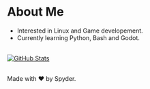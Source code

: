 # About Me
- Interested in Linux and Game developement.
- Currently learning Python, Bash and Godot.

<br/> [![GitHub Stats](https://github-readme-stats.vercel.app/api?username=Spyder-0&bg_color=1e1e2e&text_color=cdd6f4&icon_color=cba6f7&title_color=94e2d5)](https://github.com/anuraghazra/github-readme-stats)

<!---
[![Top Used Languages](https://github-readme-stats.vercel.app/api/top-langs/?username=Spyder-0&langs_count=9&bg_color=1e1e2e&text_color=cdd6f4&icon_color=cba6f7&title_color=94e2d5)](https://github.com/anuraghazra/github-readme-stats)
--->

<br/> Made with ♥ by Spyder.

<!---
SpyderGamer/SpyderGamer is a ✨ special ✨ repository because its `README.md` (this file) appears on your GitHub profile.
You can click the Preview link to take a look at your changes.
--->
